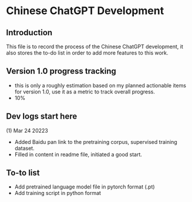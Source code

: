 # Chinese ChatGPT Development

## Introduction
This file is to record the process of the Chinese ChatGPT development, it also stores the 
to-do list in order to add more features to this work.

## Version 1.0 progress tracking
* this is only a roughly estimation based on my planned actionable items for version 1.0, use it as a metric to track overall progress.
* 10%


## Dev logs start here

(1) Mar 24 20223

* Added Baidu pan link to the pretraining corpus, supervised training dataset.
* Filled in content in readme file, initiated a good start.


## To-to list

* Add pretrained language model file in pytorch format (.pt)
* Add training script in python format

